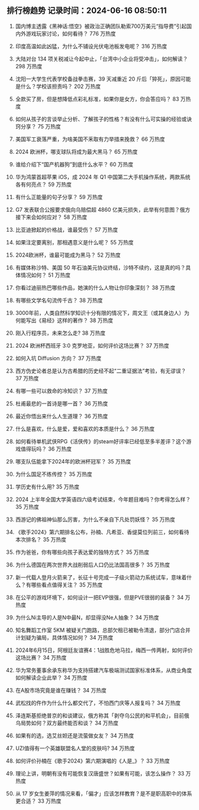 
## 排行榜趋势 记录时间：2024-06-16 08:50:11
  
  1. 国内博主透露《黑神话:悟空》被政治正确团队勒索700万美元“指导费”引起国内外游戏玩家讨论，如何看待？ 776 万热度
    
  2. 印度高温如此凶猛，为什么不铺设光伏电池板发电呢？ 316 万热度
    
  3. 大陆对台 134 项关税减让今起中止，「台湾中小企业将受冲击」，如何解读？ 298 万热度
    
  4. 沈阳一大学生代表学校备战拳击赛，39 天减重近 20 斤后「猝死」，原因可能是什么？学校该担责吗？ 202 万热度
    
  5. 全款买了房，但是想降低点彩礼标准，如果你是女方，你会答应吗？ 83 万热度
    
  6. 如何从孩子的言谈举止分析、了解孩子的性格？有没有什么可实操的经验或诀窍分享？ 75 万热度
    
  7. 美国军工衰落严重，为啥美国不釆取有力举措来挽救？ 66 万热度
    
  8. 2024 欧洲杯，哪支球队将成为最大黑马？ 65 万热度
    
  9. 谁给介绍下“国产机器狗”到底什么水平？ 60 万热度
    
  10. 华为鸿蒙首超苹果 iOS，成 2024 年 Q1 中国第二大手机操作系统，两款系统各有何亮点？ 59 万热度
    
  11. 有什么正能量的句子分享？ 59 万热度
    
  12. G7 发表联合公报要求俄向乌赔偿超 4860 亿美元损失，此举有何意图？俄方接下来会如何应对？ 58 万热度
    
  13. 比亚迪掀起的价格战，谁最受伤？ 57 万热度
    
  14. 如果注定要离别，那相遇意义是什么呢？ 55 万热度
    
  15. 2024欧洲杯，谁最可能成为黑马？ 52 万热度
    
  16. 有媒体称沙特、美国 50 年石油美元协议终结，沙特不续约，这是真的吗？具体情况如何？ 51 万热度
    
  17. 你看过迪丽热巴哪些作品，她演的什么人物让你印象深刻？ 38 万热度
    
  18. 有哪些文学名句流传千古？ 38 万热度
    
  19. 3000年前，人类自然科学知识十分有限的情况下，周文王（或其身边人）为何能写出《易经》这样的著作？ 38 万热度
    
  20. 刚入行程序员，未来怎么走? 38 万热度
    
  21. 2024 欧洲杯西班牙 3:0 克罗地亚，如何评价这场比赛？ 37 万热度
    
  22. 如何入坑 Diffusion 方向？ 37 万热度
    
  23. 西方伪史论者总是认为古希腊的历史经不起“二重证据法”考验，有无谬误？ 37 万热度
    
  24. 有哪一些可以救命的冷知识？ 37 万热度
    
  25. 杜甫最悲的一首诗是哪一首？ 36 万热度
    
  26. 最近你悟出来什么人生道理？ 36 万热度
    
  27. 什么是喜欢，什么是爱，爱和喜欢的本质是什么？ 36 万热度
    
  28. 如何看待单机武侠RPG《活侠传》的steam好评率已经低至多半差评？这个游戏值得玩吗？ 36 万热度
    
  29. 哪支队伍能拿下2024年的欧洲杯冠军？ 35 万热度
    
  30. 为什么国足不练传控？ 35 万热度
    
  31. 学历史有什么用? 35 万热度
    
  32. 2024 上半年全国大学英语四六级考试结束，今年题目难吗？你考得怎么样？ 35 万热度
    
  33. 西游记的佛祖神仙那么厉害，为什么不亲自下凡处罚妖怪？ 35 万热度
    
  34. 《歌手2024》第六期排名公布，孙楠、凡希亚、香缇莫位列前三，如何看待本次排名？ 35 万热度
    
  35. 作为爸爸，你有哪些向孩子表达爱的独特方式？ 35 万热度
    
  36. 为什么德国在两次世界大战削弱后人口仍比法国高很多？ 35 万热度
    
  37. 新一代载人登月火箭来了，长征十号完成一子级火箭动力系统试车，意味着什么？有哪些看点值得关注？ 35 万热度
    
  38. 在公平的游戏环境下，如何设计一把EVP很强，但是PVE很弱的装备？ 34 万热度
    
  39. 为什么Ni主导的人是N中最N，却显得没Ne人抽象？ 34 万热度
    
  40. 知名舞蹈工作室 5KM 被疑关门跑路，总部欠租已被勒令清退，部分门店合并计划疑为骗局，具体情况如何？ 34 万热度
    
  41. 2024年6月15日，阿根廷友谊赛4：1战胜危地马拉，梅西一传两射，如何评价这场比赛？ 34 万热度
    
  42. 华为常务董事余承东称华为支持搭建汽车极端测试国家标准体系，从商业角度如何解读企业此举？ 34 万热度
    
  43. 在A股市场究竟是谁在赚钱？ 34 万热度
    
  44. 武松找的仵作为什么什么都交代了，不怕西门庆等人报复吗？ 34 万热度
    
  45. 泽连斯基拒绝普京的和谈建议，俄方称其「剥夺乌公民的和平机会」，目前俄乌局势如何？双方最终能否和谈？ 34 万热度
    
  46. 如果有的选，选艾丝妲还是流萤做女友？ 34 万热度
    
  47. UZI值得有一个英雄联盟名人堂的皮肤吗? 34 万热度
    
  48. 如何评价孙楠在《歌手2024》第六期演唱的《人是_》？ 33 万热度
    
  49. 理论上讲，明朝有没有可能恢复汉唐盛世？如果有可能，该怎么操作？ 33 万热度
    
  50. 从 17 岁女生姜萍的情况来看，「偏才」应该怎样教育？是不是职高职中的体系更合适？ 33 万热度
    
